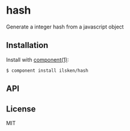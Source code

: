 
# hash

  Generate a integer hash from a javascript object

## Installation

  Install with [component(1)](http://component.io):

    $ component install ilsken/hash

## API



## License

  MIT
